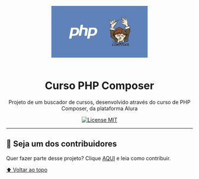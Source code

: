 <span id='voltar-topo'></span>
<div align="center">  
  <!--Adicionar logotipo do projeto aqui-->
  <div>
    <a href='#voltar-topo'><img src="./assets/img/logo-projeto.jpg" alt="Logotipo do projeto" height="140" width="260"></a>
  </div><br>

  <h1>Curso PHP Composer</h1>
  <p>Projeto de um buscador de cursos, desenvolvido através do curso de PHP Composer, da plataforma Alura</p>

  <div>
    <a href="https://github.com/Doug-Silva/php-composer/blob/main/LICENSE"><img src="https://img.shields.io/npm/l/react" 
    alt="License MIT"></a>
  </div><hr>
</div>

  ## 🔨 Seja um dos contribuidores<br>
  Quer fazer parte desse projeto? Clique [AQUI](CONTRIBUTING.md) e leia como contribuir.

  <a href='#voltar-topo'>⬆ Voltar ao topo</a><br>
